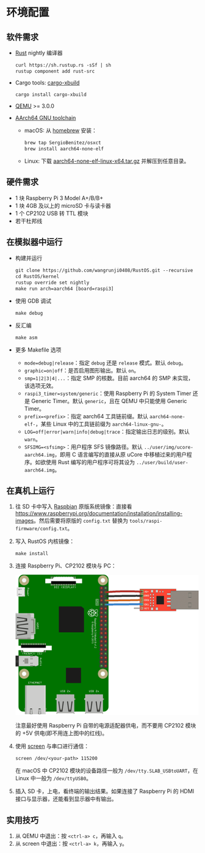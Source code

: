 # 环境配置

## 软件需求

* [Rust](https://www.rust-lang.org/) nightly 编译器

    ```
    curl https://sh.rustup.rs -sSf | sh
    rustup component add rust-src
    ```

* Cargo tools: [cargo-xbuild](https://github.com/rust-osdev/cargo-xbuild)

    ```
    cargo install cargo-xbuild
    ```

* [QEMU](https://www.qemu.org/) >= 3.0.0
* [AArch64 GNU toolchain](https://web.stanford.edu/class/cs140e/assignments/0-blinky/)

    + macOS: 从 [homebrew](https://brew.sh/) 安装：

        ```
        brew tap SergioBenitez/osxct
        brew install aarch64-none-elf
        ```

    + Linux: 下载 [aarch64-none-elf-linux-x64.tar.gz](https://web.stanford.edu/class/cs140e/files/aarch64-none-elf-linux-x64.tar.gz) 并解压到任意目录。

## 硬件需求

* 1 块 Raspberry Pi 3 Model A+/B/B+
* 1 块 4GB 及以上的 microSD 卡与读卡器
* 1 个 CP2102 USB 转 TTL 模块
* 若干杜邦线

## 在模拟器中运行

* 构建并运行

    ```
    git clone https://github.com/wangrunji0408/RustOS.git --recursive
    cd RustOS/kernel
    rustup override set nightly
    make run arch=aarch64 [board=raspi3]
    ```

* 使用 GDB 调试

    ```
    make debug
    ```

* 反汇编

    ```
    make asm
    ```

* 更多 Makefile 选项

    * `mode=debug|release`：指定 `debug` 还是 `release` 模式。默认 `debug`。
    * `graphic=on|off`：是否启用图形输出。默认 `on`。
    * `smp=1|2|3|4|...`：指定 SMP 的核数。目前 aarch64 的 SMP 未实现，该选项无效。
    * `raspi3_timer=system/generic`：使用 Raspberry Pi 的 System Timer 还是 Generic Timer。默认 `generic`，且在 QEMU 中只能使用 Generic Timer。
    * `prefix=<prefix>`：指定 aarch64 工具链前缀。默认 `aarch64-none-elf-`，某些 Linux 中的工具链前缀为 `aarch64-linux-gnu-`。
    * `LOG=off|error|warn|info|debug|trace`：指定输出日志的级别。默认 `warn`。
    * `SFSIMG=<sfsimg>`：用户程序 SFS 镜像路径。默认 `../user/img/ucore-aarch64.img`，即用 C 语言编写的直接从原 uCore 中移植过来的用户程序。如欲使用 Rust 编写的用户程序可将其设为 `../user/build/user-aarch64.img`。

## 在真机上运行

1. 往 SD 卡中写入 [Raspbian](https://www.raspberrypi.org/downloads/raspbian/) 原版系统镜像：直接看 <https://www.raspberrypi.org/documentation/installation/installing-images>。然后需要将原版的 `config.txt` 替换为 `tools/raspi-firmware/config.txt`。

2. 写入 RustOS 内核镜像：

    ```
    make install
    ```

3. 连接 Raspberry Pi、CP2102 模块与 PC：

    ![](img/usb-ttl-pi3.png)

    注意最好使用 Raspberry Pi 自带的电源适配器供电，而不要用 CP2102 模块的 +5V 供电(即不用连上图中的红线)。

4. 使用 [screen](https://www.gnu.org/software/screen/manual/screen.html#Overview) 与串口进行通信：

    ```
    screen /dev/<your-path> 115200
    ```

    在 macOS 中 CP2102 模块的设备路径一般为 `/dev/tty.SLAB_USBtoUART`，在 Linux 中一般为 `/dev/ttyUSB0`。

5. 插入 SD 卡，上电，看终端的输出结果。如果连接了 Raspberry Pi 的 HDMI 接口与显示器，还能看到显示器中有输出。


## 实用技巧

1. 从 QEMU 中退出：按 `<ctrl-a> c`，再输入 `q`。
2. 从 screen 中退出：按 `<ctrl-a> k`，再输入 `y`。
